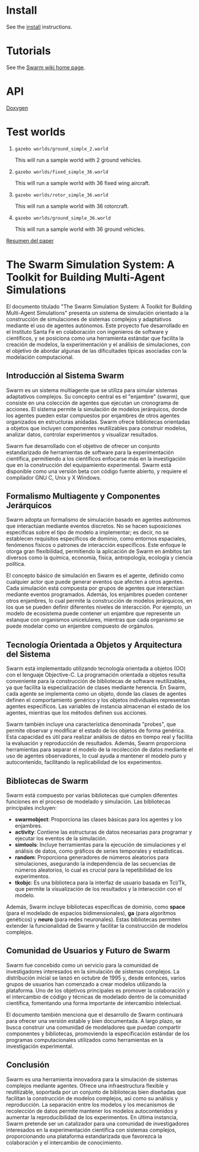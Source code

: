 # Install

See the [install](https://bitbucket.org/osrf/swarm/wiki/Install.md) instructions.

# Tutorials

See the [Swarm wiki home page](https://bitbucket.org/osrf/swarm/wiki/Home).

# API

  [Doxygen](https://s3.amazonaws.com/osrf-distributions/swarm/api/0.1.0/index.html)

# Test worlds

1. `gazebo worlds/ground_simple_2.world`

    This will run a sample world with 2 ground vehicles.

1. `gazebo worlds/fixed_simple_36.world`

    This will run a sample world with 36 fixed wing aircraft.

1. `gazebo worlds/rotor_simple_36.world`

    This will run a sample world with 36 rotorcraft.

1. `gazebo worlds/ground_simple_36.world`

    This will run a sample world with 36 ground vehicles.


[Resumen del paper](https://sfi-edu.s3.amazonaws.com/sfi-edu/production/uploads/sfi-com/dev/uploads/filer/8a/2a/8a2ae001-9ad5-43e6-b7e3-4d951223e9e8/96-06-042.pdf)

# The Swarm Simulation System: A Toolkit for Building Multi-Agent Simulations

El documento titulado "The Swarm Simulation System: A Toolkit for Building Multi-Agent Simulations" presenta un sistema de simulación orientado a la construcción de simulaciones de sistemas complejos y adaptativos mediante el uso de agentes autónomos. Este proyecto fue desarrollado en el Instituto Santa Fe en colaboración con ingenieros de software y científicos, y se posiciona como una herramienta estándar que facilita la creación de modelos, la experimentación y el análisis de simulaciones, con el objetivo de abordar algunas de las dificultades típicas asociadas con la modelación computacional.

## Introducción al Sistema Swarm

Swarm es un sistema multiagente que se utiliza para simular sistemas adaptativos complejos. Su concepto central es el "enjambre" (swarm), que consiste en una colección de agentes que ejecutan un cronograma de acciones. El sistema permite la simulación de modelos jerárquicos, donde los agentes pueden estar compuestos por enjambres de otros agentes organizados en estructuras anidadas. Swarm ofrece bibliotecas orientadas a objetos que incluyen componentes reutilizables para construir modelos, analizar datos, controlar experimentos y visualizar resultados.

Swarm fue desarrollado con el objetivo de ofrecer un conjunto estandarizado de herramientas de software para la experimentación científica, permitiendo a los científicos enfocarse más en la investigación que en la construcción del equipamiento experimental. Swarm está disponible como una versión beta con código fuente abierto, y requiere el compilador GNU C, Unix y X Windows.

## Formalismo Multiagente y Componentes Jerárquicos

Swarm adopta un formalismo de simulación basado en agentes autónomos que interactúan mediante eventos discretos. No se hacen suposiciones específicas sobre el tipo de modelo a implementar; es decir, no se establecen requisitos específicos de dominio, como entornos espaciales, fenómenos físicos o patrones de interacción específicos. Este enfoque le otorga gran flexibilidad, permitiendo la aplicación de Swarm en ámbitos tan diversos como la química, economía, física, antropología, ecología y ciencia política.

El concepto básico de simulación en Swarm es el agente, definido como cualquier actor que puede generar eventos que afecten a otros agentes. Cada simulación está compuesta por grupos de agentes que interactúan mediante eventos programados. Además, los enjambres pueden contener otros enjambres, lo cual permite la construcción de modelos jerárquicos, en los que se pueden definir diferentes niveles de interacción. Por ejemplo, un modelo de ecosistema puede contener un enjambre que represente un estanque con organismos unicelulares, mientras que cada organismo se puede modelar como un enjambre compuesto de orgánulos.

## Tecnología Orientada a Objetos y Arquitectura del Sistema

Swarm está implementado utilizando tecnología orientada a objetos (OO) con el lenguaje Objective-C. La programación orientada a objetos resulta conveniente para la construcción de bibliotecas de software reutilizables, ya que facilita la especialización de clases mediante herencia. En Swarm, cada agente se implementa como un objeto, donde las clases de agentes definen el comportamiento genérico y los objetos individuales representan agentes específicos. Las variables de instancia almacenan el estado de los agentes, mientras que los métodos definen sus acciones.

Swarm también incluye una característica denominada "probes", que permite observar y modificar el estado de los objetos de forma genérica. Esta capacidad es útil para realizar análisis de datos en tiempo real y facilita la evaluación y reproducción de resultados. Además, Swarm proporciona herramientas para separar el modelo de la recolección de datos mediante el uso de agentes observadores, lo cual ayuda a mantener el modelo puro y autocontenido, facilitando la replicabilidad de los experimentos.

## Bibliotecas de Swarm

Swarm está compuesto por varias bibliotecas que cumplen diferentes funciones en el proceso de modelado y simulación. Las bibliotecas principales incluyen:

- **swarmobject**: Proporciona las clases básicas para los agentes y los enjambres.
- **activity**: Contiene las estructuras de datos necesarias para programar y ejecutar los eventos de la simulación.
- **simtools**: Incluye herramientas para la ejecución de simulaciones y el análisis de datos, como gráficos de series temporales y estadísticas.
- **random**: Proporciona generadores de números aleatorios para simulaciones, asegurando la independencia de las secuencias de números aleatorios, lo cual es crucial para la repetibilidad de los experimentos.
- **tkobjc**: Es una biblioteca para la interfaz de usuario basada en Tcl/Tk, que permite la visualización de los resultados y la interacción con el modelo.

Además, Swarm incluye bibliotecas específicas de dominio, como **space** (para el modelado de espacios bidimensionales), **ga** (para algoritmos genéticos) y **neuro** (para redes neuronales). Estas bibliotecas permiten extender la funcionalidad de Swarm y facilitar la construcción de modelos complejos.

## Comunidad de Usuarios y Futuro de Swarm

Swarm fue concebido como un servicio para la comunidad de investigadores interesados en la simulación de sistemas complejos. La distribución inicial se lanzó en octubre de 1995 y, desde entonces, varios grupos de usuarios han comenzado a crear modelos utilizando la plataforma. Uno de los objetivos principales es promover la colaboración y el intercambio de código y técnicas de modelado dentro de la comunidad científica, fomentando una forma importante de intercambio intelectual.

El documento también menciona que el desarrollo de Swarm continuará para ofrecer una versión estable y bien documentada. A largo plazo, se busca construir una comunidad de modeladores que puedan compartir componentes y bibliotecas, promoviendo la especificación estándar de los programas computacionales utilizados como herramientas en la investigación experimental.

## Conclusión

Swarm es una herramienta innovadora para la simulación de sistemas complejos mediante agentes. Ofrece una infraestructura flexible y reutilizable, soportada por un conjunto de bibliotecas bien diseñadas que facilitan la construcción de modelos complejos, así como su análisis y reproducción. La separación entre los modelos y los mecanismos de recolección de datos permite mantener los modelos autocontenidos y aumentar la reproducibilidad de los experimentos. En última instancia, Swarm pretende ser un catalizador para una comunidad de investigadores interesados en la experimentación científica con sistemas complejos, proporcionando una plataforma estandarizada que favorezca la colaboración y el intercambio de conocimiento.

